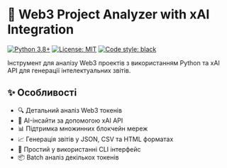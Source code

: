 # 🚀 Web3 Project Analyzer with xAI Integration

[![Python 3.8+](https://img.shields.io/badge/python-3.8+-blue.svg)](https://www.python.org/downloads/)
[![License: MIT](https://img.shields.io/badge/License-MIT-yellow.svg)](https://opensource.org/licenses/MIT)
[![Code style: black](https://img.shields.io/badge/code%20style-black-000000.svg)](https://github.com/psf/black)

Інструмент для аналізу Web3 проектів з використанням Python та xAI API для генерації інтелектуальних звітів.

## ✨ Особливості

- 🔍 Детальний аналіз Web3 токенів
- 🤖 AI-інсайти за допомогою xAI API
- 📊 Підтримка множинних блокчейн мереж
- 📈 Генерація звітів у JSON, CSV та HTML форматах
- 🔧 Простий у використанні CLI інтерфейс
- 📦 Batch аналіз декількох токенів
